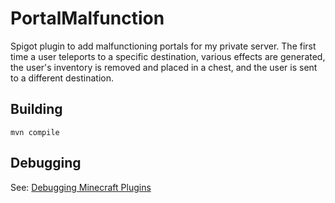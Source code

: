 # PortalMalfunction
Spigot plugin to add malfunctioning portals for my private server.  The first time a user teleports to a specific destination, various effects are generated, the user's inventory is removed and placed in a chest, and the user is sent to a different destination.

## Building

`mvn compile`

## Debugging

See: [Debugging Minecraft Plugins](https://github.com/acrawley/BasePluginLib/wiki/Debugging-Minecraft-Plugins)
